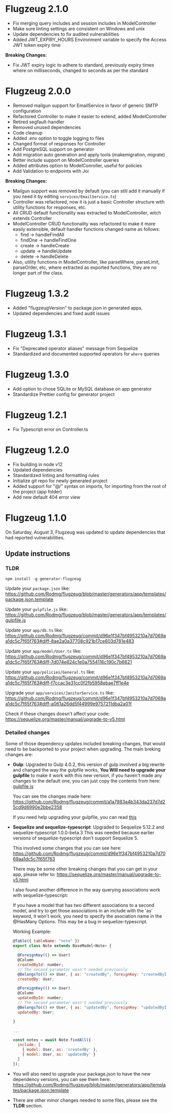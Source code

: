 # Flugzeug 2.1.0

- Fix merging query includes and session includes in ModelController
- Make sure linting settings are consistent on Windows and unix
- Update dependencies to fix audited vulnerabilities
- Added JWT_EXPIRY_HOURS Environment variable to specify the Access JWT token expiry time

**Breaking Changes:**

- Fix JWT expiry logic to adhere to standard, previously expiry times where on milliseconds, changed to seconds as per the standard

# Flugzeug 2.0.0

- Removed mailgun support for EmailService in favor of generic SMTP configuration
- Refactored Controller to make it easier to extend, added ModelController
- Retired segfault-handler
- Removed unused dependencies
- Code cleanup
- Added .env option to toggle logging to files
- Changed format of responses for Controller
- Add PostgreSQL support on generator
- Add migration auto generation and apply tools (makemigration, migrate)
- Better include support on ModelController queries
- Added attributes option to ModelConroller, useful for policies
- Add Validation to endpoints with Joi

**Breaking Changes:**

- Mailgun support was removed by default (you can still add it manually if you need it by editing `services/EmailService.ts`)
- Controller was refactored, now it is just a basic Controller structure with utility functions for responses, etc.
- All CRUD default functionality was extracted to ModelController, witch extends Controller
- ModelController CRUD functionality was refactored to make it more easily extensible, default handler functions changed name as follows:
  - find -> handleFindAll
  - findOne -> handleFindOne
  - create -> handleCreate
  - update -> handleUpdate
  - delete -> handleDelete
- Also, utility functions in ModelController, like parseWhere, parseLimit, parseOrder, etc, where extracted as exported functions, they are no longer part of the class.

# Flugzeug 1.3.2

- Added "flugzeugVersion" to package.json in generated apps.
- Updated dependencies and fixed audit issues

# Flugzeug 1.3.1

- Fix "Deprecated operator aliases" message from Sequelize
- Standardized and documented supported operators for `where` queries

# Flugzeug 1.3.0

- Add option to chose SQLite or MySQL database on app generator
- Standardize Prettier config for generator project

# Flugzeug 1.2.1

- Fix Typescript error on Controller.ts

# Flugzeug 1.2.0

- Fix building in node v12
- Updated dependencies
- Standardized linting and formatting rules
- Initialize git repo for newly generated project
- Added support for "@/" syntax on imports, for importing from the root of the project (app folder)
- Add new default 404 error view

# Flugzeug 1.1.0

On Saturday, August 3, Flugzeug was updated to update dependencies that had reported vulnerabilities.

## Update instructions

### TLDR

```
npm install -g generator-flugzeug
```

Update your `package.json` like: https://github.com/Rodmg/flugzeug/blob/master/generators/app/templates/package.json.template

Update your `gulpfile.js` like: https://github.com/Rodmg/flugzeug/blob/master/generators/app/templates/gulpfile.js

Update your `app/db.ts` like: https://github.com/Rodmg/flugzeug/commit/d96e1f347bf4953210a7d7069aa1dc5c7f65f763#diff-8ae2a0a37708c921b17ce603d781e483

Update your `app/model/User.ts` like: https://github.com/Rodmg/flugzeug/commit/d96e1f347bf4953210a7d7069aa1dc5c7f65f763#diff-7d074e824c1e0a7554116c190c7b6621

Update your `app/policies/General.ts` like: https://github.com/Rodmg/flugzeug/commit/d96e1f347bf4953210a7d7069aa1dc5c7f65f763#diff-f7ccac3e31cc0f2fb5958ebae7ff1e4e

Upgrade your `app/services/JanitorService.ts` like: https://github.com/Rodmg/flugzeug/commit/d96e1f347bf4953210a7d7069aa1dc5c7f65f763#diff-a061a26dd5f44999e9757211dba2a01f

Check if these changes doesn't affect your code: https://sequelize.org/master/manual/upgrade-to-v5.html

### Detailed changes

Some of those dependency updates included breaking changes, that would need to be backported to your project when upgrading. The main breking changes are:

- **Gulp**: Upgraded to Gulp 4.0.2, this version of gulp involved a big rewrite and changed the way the gulpfile works, **You Will need to upgrade your gulpfile** to make it work with this new version, if you haven't made any changes to the default one, you can just copy the contents from here: [gulpfile.js](https://github.com/Rodmg/flugzeug/blob/master/generators/app/templates/gulpfile.js)

  You can see the changes made here: https://github.com/Rodmg/flugzeug/commit/a1a7983a4b343da237d7d25cd9d6990e2bbe2358

  If you need help upgrading your gulpfile, you can read [this](https://codeburst.io/switching-to-gulp-4-0-271ae63530c0)

- **Sequelize and sequelize-typescript**: Upgraded to Sequelize 5.12.2 and sequelize-typescript 1.0.0-beta.3 This was needed because earlier versions of sequelize-typescript don't support Sequelize 5.

  This involved some changes that you can see here: https://github.com/Rodmg/flugzeug/commit/d96e1f347bf4953210a7d7069aa1dc5c7f65f763

  There may be some other breaking changes that you can get in your app, please refer to: https://sequelize.org/master/manual/upgrade-to-v5.html

  I also found another difference in the way querying associations work with sequelize-typescript:

  If you have a model that has two different associations to a second model, and try to get those associations in an include with the 'as' keyword, it won't work, you need to specify the asociation name in the @HasMany Options. This may be a bug in sequelize-typescript.

  Working Example:

  ```js
  @Table({ tableName: "note" })
  export class Note extends BaseModel<Note> {

    @ForeignKey(() => User)
    @Column
    createdById: number;
    // The second parameter wasn't needed previously
    @BelongsTo(() => User, { as: "createdBy", foreignKey: "createdById" })
    createdBy: User;

    @ForeignKey(() => User)
    @Column
    updatedById: number;
    // The second parameter wasn't needed previously
    @BelongsTo(() => User, { as: "updatedBy", foreignKey: "updatedById" })
    updatedBy: User;

  }

  ...

  const notes = await Note.findAll({
    include: [
      { model: User, as: 'createdBy' },
      { model: User, as: 'updatedBy' }
    ]
  });
  ```

- You will also need to upgrade your package.json to have the new dependency versions, you can see them here: https://github.com/Rodmg/flugzeug/blob/master/generators/app/templates/package.json.template

- There are other minor changes needed to some files, please see the **TLDR** section.
